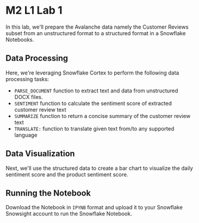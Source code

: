 # M2 L1 Lab 1

In this lab, we'll prepare the Avalanche data namely the Customer Reviews subset from an unstructured format to a structured format in a Snowflake Notebooks.

## Data Processing

Here, we're leveraging Snowflake Cortex to perform the following data processing tasks:
- `PARSE_DOCUMENT` function to extract text and data from unstructured DOCX files.
- `SENTIMENT` function to calculate the sentiment score of extracted customer review text
- `SUMMARIZE` function to return a concise summary of the customer review text
- `TRANSLATE:` function to translate given text from/to any supported language

## Data Visualization

Next, we'll use the structured data to create a bar chart to visualize the daily sentiment score and the product sentiment score.

## Running the Notebook

Download the Notebook in `IPYNB` format and upload it to your Snowflake Snowsight account to run the Snowflake Notebook.

